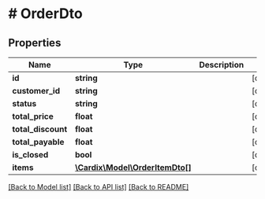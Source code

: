 # # OrderDto

## Properties

Name | Type | Description | Notes
------------ | ------------- | ------------- | -------------
**id** | **string** |  | [optional]
**customer_id** | **string** |  | [optional]
**status** | **string** |  | [optional]
**total_price** | **float** |  | [optional]
**total_discount** | **float** |  | [optional]
**total_payable** | **float** |  | [optional]
**is_closed** | **bool** |  | [optional]
**items** | [**\Cardix\Model\OrderItemDto[]**](OrderItemDto.md) |  | [optional]

[[Back to Model list]](../../README.md#models) [[Back to API list]](../../README.md#endpoints) [[Back to README]](../../README.md)
